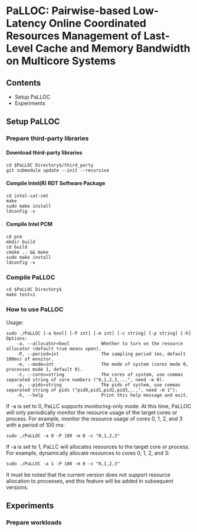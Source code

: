 # PaLLOC: Pairwise-based Low-Latency Online Coordinated Resources Management of Last-Level Cache and Memory Bandwidth on Multicore Systems

## Contents

- Setup PaLLOC
- Experiments


## Setup PaLLOC

### Prepare third-party libraries

#### Download third-party libraries
```
cd $PaLLOC Directory$/third_party 
git submodule update --init --recursive
```

#### Compile Intel(R) RDT Software Package
```
cd intel-cat-cmt
make
sudo make install
ldconfig -v
```

#### Compile Intel PCM
```
cd pcm
mkdir build
cd build
cmake .. && make
sudo make install
ldconfig -v
```

### Compile PaLLOC
```
cd $PaLLOC Directory$
make test=1
```

### How to use PaLLOC
Usage:
```
sudo ./PaLLOC [-a bool] [-P int] [-m int] [-c string] [-p string] [-h]
Options:
    -a, --allocator=bool			Whether to turn on the resource allocator (default true means open).
    -P, --period=int				The sampling period (ms, default 100ms) of monitor.
    -m, --mode=int					The mode of system (cores mode 0, processes mode 1, default 0).
    -c, --cores=string				The cores of system, use commas separated string of core numbers ("0,1,2,3,...", need -m 0).
    -p, --pids=string				The pids of system, use commas separated string of pids ("pid0,pid1,pid2,pid3,...", need -m 1").
    -h, --help						Print this help message and exit.
```
If -a is set to 0, PaLLC supports monitoring-only mode.
At this time, PaLLOC will only periodically monitor the resource usage of the target cores or process.
For example, monitor the resource usage of cores 0, 1, 2, and 3 with a period of 100 ms: 
```
sudo ./PaLLOC -a 0 -P 100 -m 0 -c "0,1,2,3"
```
If -a is set to 1, PaLLC will allocates resources to the target core or process.
For example, dynamically allocate resources to cores 0, 1, 2, and 3:
```
sudo ./PaLLOC -a 1 -P 100 -m 0 -c "0,1,2,3"
```
It must be noted that the current version does not support resource allocation to processes, and this feature will be added in subsequent versions.

## Experiments

### Prepare workloads

